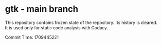 # gtk - main branch

This repository contains frozen state of the repository.
Its history is cleared. It is used only for static code
analysis with Codacy.

Commit Time: 1709445221